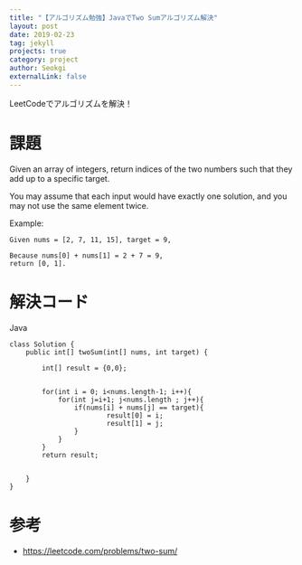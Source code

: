 ```yaml
---
title: "【アルゴリズム勉強】JavaでTwo Sumアルゴリズム解決"
layout: post
date: 2019-02-23
tag: jekyll
projects: true
category: project
author: Seokgi
externalLink: false
---
```


LeetCodeでアルゴリズムを解決！

# 課題
Given an array of integers, return indices of the two numbers such that they add up to a specific target.

You may assume that each input would have exactly one solution, and you may not use the same element twice.

Example:
```shell
Given nums = [2, 7, 11, 15], target = 9,

Because nums[0] + nums[1] = 2 + 7 = 9,
return [0, 1].
```

# 解決コード
Java

```shell
class Solution {
    public int[] twoSum(int[] nums, int target) {
        
        int[] result = {0,0};
        
        
        for(int i = 0; i<nums.length-1; i++){
            for(int j=i+1; j<nums.length ; j++){
                if(nums[i] + nums[j] == target){
                        result[0] = i;
                        result[1] = j;
                }
            }
        }
        return result;
        
        
    }
}

```



# 参考
- https://leetcode.com/problems/two-sum/
